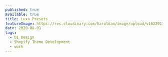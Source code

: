 ```yaml
---
published: true
available: true
title: Luxa Presets
featureImage: https://res.cloudinary.com/haroldao/image/upload/v1622911198/Luxa%20Presets.webp
date: 2020-08-01
tags:
  - UI Design
  - Shopify Theme Development
  - work
---
```

